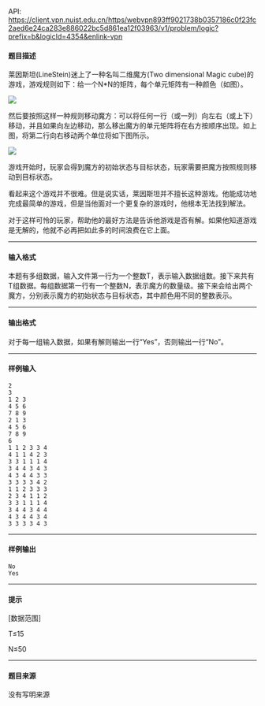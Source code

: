 API: https://client.vpn.nuist.edu.cn/https/webvpn893ff9021738b0357186c0f23fc2aed6e24ca283e886022bc5d861ea12f03963/v1/problem/logic?prefix=b&logicId=4354&enlink-vpn

#### 题目描述

莱因斯坦(LineStein)迷上了一种名叫二维魔方(Two dimensional Magic cube)的游戏，游戏规则如下：给一个N\*N的矩阵，每个单元矩阵有一种颜色（如图）。

![](../file/4354_0.gif)

然后要按照这样一种规则移动魔方：可以将任何一行（或一列）向左右（或上下）移动，并且如果向左边移动，那么移出魔方的单元矩阵将在右方按顺序出现。如上图，将第二行向右移动两个单位将如下图所示。

![](../file/4354_1.gif)

游戏开始时，玩家会得到魔方的初始状态与目标状态，玩家需要把魔方按照规则移动到目标状态。

看起来这个游戏并不很难。但是说实话，莱因斯坦并不擅长这种游戏。他能成功地完成最简单的游戏，但是当他面对一个更复杂的游戏时，他根本无法找到解法。

对于这样可怜的玩家，帮助他的最好方法是告诉他游戏是否有解。如果他知道游戏是无解的，他就不必再把如此多的时间浪费在它上面。

---

#### 输入格式

本题有多组数据，输入文件第一行为一个整数T，表示输入数据组数。接下来共有T组数据。每组数据第一行有一个整数N，表示魔方的数量级。接下来会给出两个魔方，分别表示魔方的初始状态与目标状态，其中颜色用不同的整数表示。

---

#### 输出格式

对于每一组输入数据，如果有解则输出一行“Yes”，否则输出一行“No”。

---

#### 样例输入
```
2
3
1 2 3
4 5 6
7 8 9
2 1 3
4 5 6
7 8 9
6
1 1 2 3 3 4
4 1 1 4 2 3
3 3 1 1 1 4
3 4 4 3 4 3
4 3 4 4 3 3
3 3 3 3 4 2
1 1 2 3 3 3
2 3 4 1 1 2
3 3 1 1 1 4
3 4 4 3 4 4
4 3 4 4 3 4
3 3 3 3 4 3
```

---

#### 样例输出
```
No
Yes
```

---

#### 提示

\[数据范围\]

T≤15

N≤50

---

#### 题目来源

没有写明来源